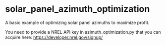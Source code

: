 # solar_panel_azimuth_optimization
A basic example of optimizing solar panel azimuths to maximize profit.

You need to provide a NREL API key in azimuth_optimization.py that you can acquire here: https://developer.nrel.gov/signup/
